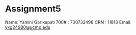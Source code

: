 # Assignment5





Name: Yamini Garikapati 
700# : 700732498 
CRN : 11813 
Email: yxg24980@ucmo.edu




